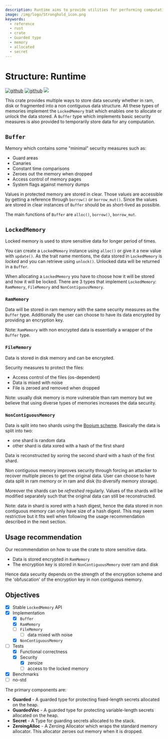 ```yaml
---
description: Runtime aims to provide utilities for performing computations as securely as possible with respect to the underlying operating system. The crate provides three primary Types for guarding data; GuardedVec, Guarded, and Secret.
image: /img/logo/Stronghold_icon.png
keywords:
  - reference
  - rust
  - crate
  - Guarded type
  - memory
  - allocated
  - secret
---
```


# Structure: Runtime

[![github](https://img.shields.io/badge/github-source-blue.svg)](https://github.com/iotaledger/stronghold.rs/tree/dev/engine/runtime) [![github](https://img.shields.io/badge/rust-docs-green.svg)](https://docs.rs/stronghold-runtime) [![](https://img.shields.io/crates/v/stronghold-runtime.svg)](https://crates.io/crates/stronghold-runtime)

This crate provides multiple ways to store data securely whether in ram, disk or fragmented into a non contiguous data structure.
All these types of memories implement the `LockedMemory` trait which enables one to allocate or unlock the data stored.
A `Buffer` type which implements basic security measures is also provided to temporarily store data for any computation.

## `Buffer`

Memory which contains some "minimal" security measures such as:

- Guard areas
- Canaries
- Constant time comparisons
- Zeroes out the memory when dropped
- Access control of memory pages
- System flags against memory dumps

Values in protected memory are stored in clear. Those values are accessible by getting a reference through `borrow()` or `borrow_mut()`.
Since the values are stored in clear instances of `Buffer` should be as short-lived as possible.

The main functions of `Buffer` are `alloc()`, `borrow()`, `borrow_mut`.

## `LockedMemory`

Locked memory is used to store sensitive data for longer period of times.

You can create a `LockedMemory` instance using `alloc()` or give it a new value with `update()`.
As the trait name mentions, the data stored in `LockedMemory` is _locked_ and you can retrieve using `unlock()`. Unlocked data will be returned in a `Buffer`.

When allocating a `LockedMemory` you have to choose how it will be stored and how it will be locked.
There are 3 types that implement `LockedMemory`: `RamMemory`, `FileMemory` and `NonContiguousMemory`.

### `RamMemory`

Data will be stored in ram memory with the same security measures as the `Buffer` type.
Additionally the user can choose to have its data encrypted by providing an encryption key.

Note: `RamMemory` with non encrypted data is essentially a wrapper of the `Buffer` type.

### `FileMemory`

Data is stored in disk memory and can be encrypted.

Security measures to protect the files:

- Access control of the files (os-dependent)
- Data is mixed with noise
- File is zeroed and removed when dropped

Note: usually disk memory is more vulnerable than ram memory but we believe that using diverse types of memories increases the data security.

### `NonContiguousMemory`

Data is split into two shards using the [Boojum scheme](https://spacetime.dev/encrypting-secrets-in-memory).
Basically the data is split into two:

- one shard is random data
- other shard is data xored with a hash of the first shard

Data is reconstructed by xoring the second shard with a hash of the first shard.

Non contiguous memory improves security through forcing an attacker to recover multiple pieces to get the original data.
User can choose to have data split in ram memory or in ram and disk (to diversify memory storage).

Moreover the shards can be _refreshed_ regularly.
Values of the shards will be modified separately such that the original data can still be reconstructed.

Note: data in shard is xored with a hash digest, hence the data stored in non contiguous memory can only have size of a hash digest. This may seem restrictive but it fits well when following the usage recommendation described in the next section.

## Usage recommendation

Our recommendation on how to use the crate to store sensitive data.

- Data is stored encrypted in `RamMemory`
- The encryption key is stored in `NonContiguousMemory` over ram and disk

Hence data security depends on the strength of the encryption scheme and the 'obfuscation' of the encryption key in non contiguous memory.

## Objectives

- [x] Stable `LockedMemory` API
- [x] Implementation
  - [x] `Buffer`
  - [x] `RamMemory`
  - [ ] `FileMemory`
    - [ ] data mixed with noise
  - [x] `NonContiguousMemory`
- [ ] Tests
  - [x] Functional correctness
  - [x] Security
    - [x] zeroize
    - [ ] access to the locked memory
- [x] Benchmarks
- [ ] no-std

The primary components are:

- **Guarded** - A guarded type for protecting fixed-length secrets allocated on the heap.
- **GuardedVec** - A guarded type for protecting variable-length secrets allocated on the heap.
- **Secret** - A Type for guarding secrets allocated to the stack.
- **ZeroingAlloc** - A Zeroing Allocator which wraps the standard memory allocator. This allocator zeroes out memory when it is dropped.
